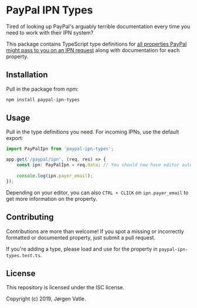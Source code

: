 # PayPal IPN Types
 Tired of looking up PayPal's arguably terrible documentation every time you need to work with their IPN  system?
 
 This package contains TypeScript type definitions for 
[all properties PayPal might pass to you on an IPN request](https://developer.paypal.com/docs/classic/ipn/integration-guide/IPNandPDTVariables)
along with documentation for each property.
 
## Installation
Pull in the package from npm:
 ```bash
 npm install paypal-ipn-types
 ```
 
## Usage
 Pull in the type definitions you need. For incoming IPNs, use the default export:
```typescript
import PayPalIpn from 'paypal-ipn-types';

app.get('/paypal/ipn', (req, res) => {
    const ipn: PayPalIpn = req.data; // You should now have editor auto-completes for all IPN input values.
    
    console.log(ipn.payer_email);
});
```

Depending on your editor, you can also `CTRL + CLICK` on `ipn.payer_email` to get more information on the property. 

## Contributing
Contributions are more than welcome! If you spot a missing or incorrectly formatted or documented property, 
just submit a pull request.

If you're adding a type, please load and use for the property in `paypal-ipn-types.test.ts`. 

## License
This repository is licensed under the ISC license.

Copyright (c) 2019, Jørgen Vatle.
 
